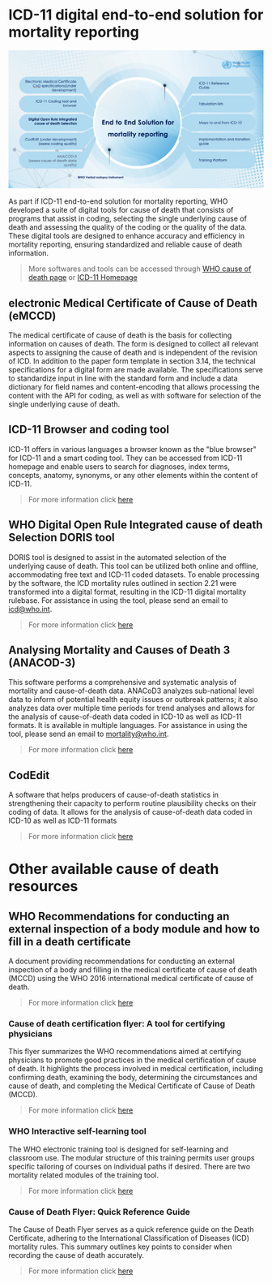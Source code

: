 # ICD-11 digital end-to-end solution for mortality reporting


![endtoendsolution picture ](img/endtoendsolution.png)

As part if ICD-11 end-to-end solution for mortality reporting, WHO developed a suite of digital tools for cause of death that consists of programs that assist in coding, selecting the single underlying cause of death and assessing the quality of the coding or the quality of the data. These digital tools are designed to enhance accuracy and efficiency in mortality reporting, ensuring standardized and reliable cause of death information.

 > More softwares and tools can be accessed through [WHO cause of death page](https://www.who.int/standards/classifications/classification-of-diseases/cause-of-death) or [ICD-11 Homepage](https://icd.who.int) 

## electronic Medical Certificate of Cause of Death (eMCCD)

The medical certificate of cause of death is the basis for collecting information on causes of death. The form is designed to collect all relevant aspects to assigning the cause of death and is independent of the revision of ICD. In addition to the paper form template in section 3.14, the technical specifications for a digital form are made available. The specifications serve to standardize input in line with the standard form and include a data dictionary for field names and content-encoding that allows processing the content with the API for coding, as well as with software for selection of the single underlying cause of death.

## ICD-11 Browser and coding tool

ICD-11 offers in various languages a browser known as the "blue browser" for ICD-11 and a smart coding tool. They can be accessed from ICD-11 homepage and enable users to search for diagnoses, index terms, concepts, anatomy, synonyms, or any other elements within the content of ICD-11.

 > For more information click [here](https://icd.who.int/browse11/l-m/en)

## WHO Digital Open Rule Integrated cause of death Selection DORIS tool

DORIS tool is designed to assist in the automated selection of the underlying cause of death. This tool can be utilized both online and offline, accommodating free text and ICD-11 coded datasets. To enable processing by the software, the ICD mortality rules outlined in section  2.21 were transformed into a digital format, resulting in the ICD-11 digital mortality rulebase. For assistance in using the tool, please send an email to icd@who.int.

 > For more information click [here](https://icd.who.int/doris) 

## Analysing Mortality and Causes of Death 3 (ANACOD-3)
This software performs a comprehensive and systematic analysis of mortality and cause-of-death data. ANACoD3 analyzes sub-national level data to inform of potential health equity issues or outbreak patterns; it also analyzes data over multiple time periods for trend analyses and allows for the analysis of cause-of-death data coded in ICD-10 as well as ICD-11 formats. It is available in multiple languages. For assistance in using the tool, please send an email to mortality@who.int.

 > For more information click [here](https://icd.who.int/anacod)

## CodEdit

A software that helps producers of cause-of-death statistics in strengthening their capacity to perform routine plausibility checks on their coding of data. It allows for the analysis of cause-of-death data coded in ICD-10 as well as ICD-11 formats

 > For more information click [here](https://www.who.int/standards/classifications/classification-of-diseases/services/codedit-tool#/upload)

# Other available cause of death resources 

## WHO Recommendations for conducting an external inspection of a body module and how to fill in a death certificate
A document providing recommendations for conducting an external inspection of a body and filling in the medical certificate of cause of death (MCCD) using the WHO 2016 international medical certificate of cause of death.

 > For more information click [here](https://www.who.int/publications/m/item/who-recommendations-for-conducting-an-external-inspection-of-a-body-and-filling-in-the-medical-certificate-of-cause-of-death)

### Cause of death certification flyer: A tool for certifying physicians

This flyer summarizes the WHO recommendations aimed at certifying physicians to promote good practices in the medical certification of cause of death. It highlights the process involved in medical certification, including confirming death, examining the body, determining the circumstances and cause of death, and completing the Medical Certificate of Cause of Death (MCCD). 

 > For more information click [here](https://www.who.int/publications/m/item/cause-of-death-certification-flyer---a-tool-for-certifying-physicians)

### WHO Interactive self-learning tool

The WHO electronic training tool is designed for self-learning and classroom use. The modular structure of this training permits user groups specific tailoring of courses on individual paths if desired. There are two mortality related modules of the training tool.

 > For more information click [here](https://icd.who.int/training/icd10training/ICD-10%20Death%20Certificate/html/index.html)

### Cause of Death Flyer: Quick Reference Guide

The Cause of Death Flyer serves as a quick reference guide on the Death Certificate, adhering to the International Classification of Diseases (ICD) mortality rules. This summary outlines key points to consider when recording the cause of death accurately.

> For more information click [here](https://cdn.who.int/media/docs/default-source/classification/icd/cause-of-death/causeofdeathflyer_2015.pdf?sfvrsn=9ec05f86_1#/upload)
